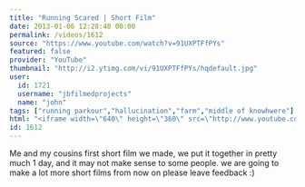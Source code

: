 ```yaml
---
title: "Running Scared | Short Film"
date: 2013-01-06 12:28:40 00:00
permalink: /videos/1612
source: "https://www.youtube.com/watch?v=91UXPTFfPYs"
featured: false
provider: "YouTube"
thumbnail: "http://i2.ytimg.com/vi/91UXPTFfPYs/hqdefault.jpg"
user:
  id: 1721
  username: "jbfilmedprojects"
  name: "john"
tags: ["running parkour","hallucination","farm","middle of knowhwere"]
html: "<iframe width=\"640\" height=\"360\" src=\"http://www.youtube.com/embed/91UXPTFfPYs?wmode=transparent&feature=oembed\" frameborder=\"0\" allowfullscreen></iframe>"
id: 1612
---
```


Me and my cousins first short film we made, we put it together in pretty much 1 day, and it may not make sense to some people. we are going to make a lot more short films from now on please leave feedback :)